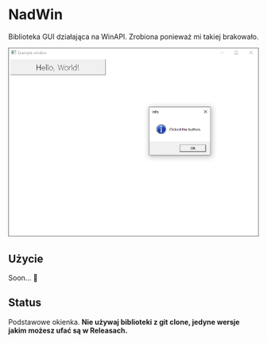 # NadWin

Biblioteka GUI działająca na WinAPI. Zrobiona ponieważ mi takiej brakowało.

![Example](./example/screen.png)

## Użycie

Soon... 👀

## Status

Podstawowe okienka.
**Nie używaj biblioteki z git clone, jedyne wersje jakim możesz ufać są w Releasach.**
